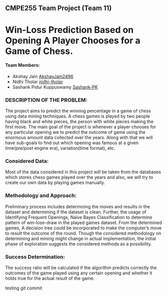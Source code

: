 ## CMPE255 Team Project (Team 11)

# Win-Loss Prediction Based on Opening A Player Chooses for a Game of Chess.

#### Team Members:

* Akshay Jain [AkshayJain2496](https://github.com/AkshayJain2496)
* Nidhi Tholar [nidhi-tholar](https://github.com/nidhi-tholar)
* Sashank Pidur Kuppuswamy [Sashank-PK](https://github.com/Sashank-PK)

### DESCRIPTION OF THE PROBLEM:
The project aims to predict the winning percentage in a game of chess using data mining techniques. A chess games is played by two people having black and white pieces, the person with white pieces making the first move. The main goal of the project is whenever a player chooses for any particular opening we to predict the outcome of game using the enormous amount data collected over the years. Along with that we will have sub-goals to find out which opening was famous at a given time(pre/post engine era), variation(time format), etc.

### Considered Data:
Most of the data considered in this project will be taken from the databases which stores chess games played over the years and also, we will try to create our own data by playing games manually. 

### Methodology and Approach:
Preliminary process includes determining the moves and results in the dataset and determining if the dataset is clean. Further, the usage of Identifying Frequent Openings, Naïve Bayes Classification to determine pattern of win-lose-draw in the played games dataset. From the determined games, A decision tree could be incorporated to make the computer’s move to result the outcome of the round. Though the considered methodology on determining and mining might change in actual implementation, the initial phase of exploration suggests the considered methods as a possibility.

### Success Determination:
The success ratio will be calculated if the algorithm predicts correctly the outcomes of the game played using any certain opening and whether it holds true for the actual result of the game.

testing git commit

